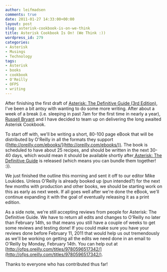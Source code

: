 ```yaml
---
author: leifmadsen
comments: true
date: 2011-01-27 14:33:00+00:00
layout: post
slug: asterisk-cookbook-is-on-we-think
title: Asterisk Cookbook Is On! (We Think :))
wordpress_id: 279
categories:
- Asterisk
- Musings
- Technology
tags:
- Asterisk
- books
- cookbook
- O'Reilly
- OFPS
- writing
---
```


After finishing the first draft of [Asterisk: The Definitive Guide (3rd Edition)](http://oreilly.com/catalog/9780596517342), I've been a bit antsy with wanting to do some more writing. After about a week of a break (i.e. sleeping in past 7am for the first time in nearly a year), [Russell Bryant](http://www.russellbryant.net/blog/) and I have decided to team up on delivering the long awaited Asterisk Cookbook.

To start off with, we'll be writing a short, 80-100 page eBook that will be distributed by O'Reilly in all the formats they support ([http://oreilly.com/ebooks/](http://oreilly.com/ebooks/)). The book is scheduled to have about 25 recipes, and should be written in the next 30-40 days, which would mean it should be available shortly after[ Asterisk: The Definitive Guide](http://oreilly.com/catalog/9780596517342) is released (which means you can bundle them together! :)).

We just finished the outline this morning and sent it off to our editor Mike Loukides. Unless O'Reilly is already booked up (pun intended?) for the next few months with production and other books, we should be starting work on this as early as next week. If all goes well after we're done the eBook, we'll continue expanding it with the goal of eventually releasing it as a print edition.

As a side note, we're still accepting reviews from people for Asterisk: The Definitive Guide. We have to return all edits and changes to O'Reilly no later than February 14th, so that means you still have a couple of weeks to get some reviews and testing done! If you could make sure you have your reviews done before February 11, 2011 that would help us out tremendously as we'll be working on getting all the edits we need done in an email to O'Reilly by Monday, February 14th. You can help out at [http://ofps.oreilly.com/titles/9780596517342/](http://ofps.oreilly.com/titles/9780596517342/).

Thanks to everyone who has contributed thus far!

